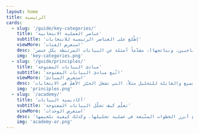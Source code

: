 ```yaml
---
layout: home
title: الرئيسية
cards:
  - slug: '/guide/key-categories/'
    title: 'عناصر العملية الانتخابية'
    subtitle: 'إطّلع على العناصر الرئيسية للانتخابات'
    viewMore: 'استعرض الفئات'
    desc: 'ما هي البيانات المهمة؟ يسلّط دليل البيانات الانتخابية الضوء على العناصر الأساسية للعملية الانتخابية (أي المؤهّلات المطلوبة للترشح والاقتراع، وتسجيل الناخبين، ونتائجها)، مقدّماً أمثلة عن البيانات المرتبطة بكل عنصر.'
    img: 'key-categories.png'
  - slug: '/guide/principles/'
    title: 'مبادئ البيانات المفتوحة'
    subtitle: 'اتّبع مبادئ البيانات المفتوحة'
    viewMore: 'استعرض المبادئ'
    desc: 'إلى أي مدى تعتبر البيانات مفتوحة؟ يبيّن دليل البيانات الانتخابية ما هي مبادئ البيانات المفتوحة، الآنية والتفصيلية والمتاحة للجميع والقابلة للتحليل مثلاً، التي تشغل الحيّز الأهمّ في الانتخابات.'
    img: 'principles.png'
  - slug: '/academy/'
    title: 'أكاديمية البيانات'
    subtitle: 'تعلّم كيف تحلّل البيانات المفتوحة'
    viewMore: 'استعرض الوحدات'
    desc: 'لنستثمر البيانات قدر الإمكان! تساعدك أكاديمية البيانات الانتخابية على استعمال البيانات المتاحة، وتحليلها. وتشرح الوحدات المستندة إلى المشروع أبرز الخطوات المتّبعة في عملية تحليلها، وكذلك كيفية تلخيصها.'
    img: 'academy-ar.png'
---
```

